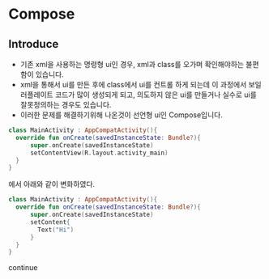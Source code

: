 # Compose

## Introduce
  - 기존 xml을 사용하는 명령형 ui인 경우, xml과 class를 오가며 확인해야하는 불편함이 있습니다.
  - xml을 통해서 ui를 만든 후에 class에서 ui를 컨트롤 하게 되는데 이 과정에서 보일러플레이트 코드가 많이 생성되게 되고, 의도하지 않은 ui를 만들거나 실수로 ui를 잘못정의하는 경우도 있습니다.
  - 이러한 문제를 해결하기위해 나온것이 선언형 ui인 Compose입니다.

```kotlin
class MainActivity : AppCompatActivity(){
  override fun onCreate(savedInstanceState: Bundle?){
      super.onCreate(savedInstanceState)
      setContentView(R.layout.activity_main)
  }
}
```

에서 아래와 같이 변화하였다.

```kotlin
class MainActivity : AppCompatActivity(){
  override fun onCreate(savedInstanceState: Bundle?){
      super.onCreate(savedInstanceState)
      setContent{
        Text("Hi")
      }
  }
}
```

continue
